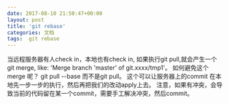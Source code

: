 ```yaml
---
date: 2017-08-10 21:50:47+00:00
layout: post
title: 'git rebase'
categories: 文档
tags:  git rebase
---
```


当远程服务器有人check in，本地也有check in, 如果执行git pull,就会产生一个git merge, like: 'Merge branch 'master' of git.xxxx/tmp1'。
如何避免这个merge 呢？
git pull --base 而不是git pull。
这个可以让服务器上的commit 在本地先一步一步的执行，然后再把我们的改动apply上去。
注意，如果有冲突，会导致当前的代码留在某一个commit，需要手工解决冲突，然后commit。 



